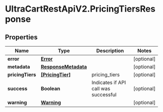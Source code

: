 # UltraCartRestApiV2.PricingTiersResponse

## Properties
Name | Type | Description | Notes
------------ | ------------- | ------------- | -------------
**error** | [**Error**](Error.md) |  | [optional] 
**metadata** | [**ResponseMetadata**](ResponseMetadata.md) |  | [optional] 
**pricingTiers** | [**[PricingTier]**](PricingTier.md) | pricing_tiers | [optional] 
**success** | **Boolean** | Indicates if API call was successful | [optional] 
**warning** | [**Warning**](Warning.md) |  | [optional] 


